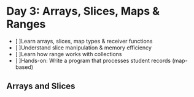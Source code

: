 # **Day 3: Arrays, Slices, Maps & Ranges**
- [ ]Learn arrays, slices, map types & receiver functions  
- [ ]Understand slice manipulation & memory efficiency  
- [ ]Learn how range works with collections  
- [ ]Hands-on: Write a program that processes student records (map-based)  


## Arrays and Slices 



